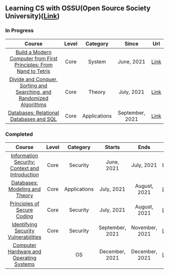 ## Learning CS with OSSU(Open Source Society University)([Link](https://github.com/ossu/computer-science))

### In Progress

|Course|Level|Category|Since|Url|
|:----:|:---:|:------:|:---:|:-:|
|[Build a Modern Computer from First Principles: From Nand to Tetris](https://www.coursera.org/learn/build-a-computer/home/welcome)|Core|System|June, 2021|[Link](https://github.com/NinaHwang/Computer-Science/tree/main/Core/System/Nand2tetris)</br>|
|[Divide and Conquer, Sorting and Searching, and Randomized Algorithms](https://www.coursera.org/learn/algorithms-divide-conquer/home/welcome)|Core|Theory|July, 2021|[Link](https://github.com/NinaHwang/Computer-Science/tree/main/Core/Theory/Divide%20and%20Conquer%2C%20Sorting%20and%20Searching%2C%20and%20Randomized%20Algorithms/Week1)</br>|
|[Databases: Relational Databases and SQL](https://www.edx.org/course/databases-5-sql)|Core|Applications|September, 2021|[Link](https://github.com/NinaHwang/Computer-Science/tree/main/Core/Application/Databases_Relational%20Databases%20and%20SQL)</br>|

### Completed

|Course|Level|Category|Starts|Ends|Url|
|:----:|:---:|:------:|:---:|:---:|:-:|
|[Information Security: Context and Introduction](https://www.coursera.org/learn/information-security-data/home/welcome)|Core|Security|June, 2021|July, 2021|Link </br>|
|[Databases: Modeling and Theory](https://learning.edx.org/course/course-v1:StanfordOnline+SOE.YDB-MDL_THEORY0001+2T2020/home)|Core|Applications|July, 2021|August, 2021|[Link](https://github.com/NinaHwang/Computer-Science/tree/main/Core/Application/Databases_Modeling%20and%20Theory) </br>|
|[Principles of Secure Coding](https://www.coursera.org/learn/secure-coding-principles)|Core|Security|July, 2021|August, 2021|[Link](https://github.com/NinaHwang/Computer-Science/tree/main/Core/Security/Principles%20of%20Secure%20Coding) </br>|
|[Identifying Security Vulnerabilities](https://www.coursera.org/learn/identifying-security-vulnerabilities#syllabus)|Core|Security|September, 2021|November, 2021|[Link](https://github.com/NinaHwang/Computer-Science/tree/main/Core/Security/Identifying%20Security%20Vulnerabilities)</br>|
|[Computer Hardware and Operating Systems](https://learning.edx.org/course/course-v1:NYUx+FCS.OS.1+1T2021/home)||OS|December, 2021|December, 2021|[Link](https://github.com/NinaHwang/Computer-Science/tree/main/etc/Computer%20Hardware%20and%20Operating%20Systems)</br>|
